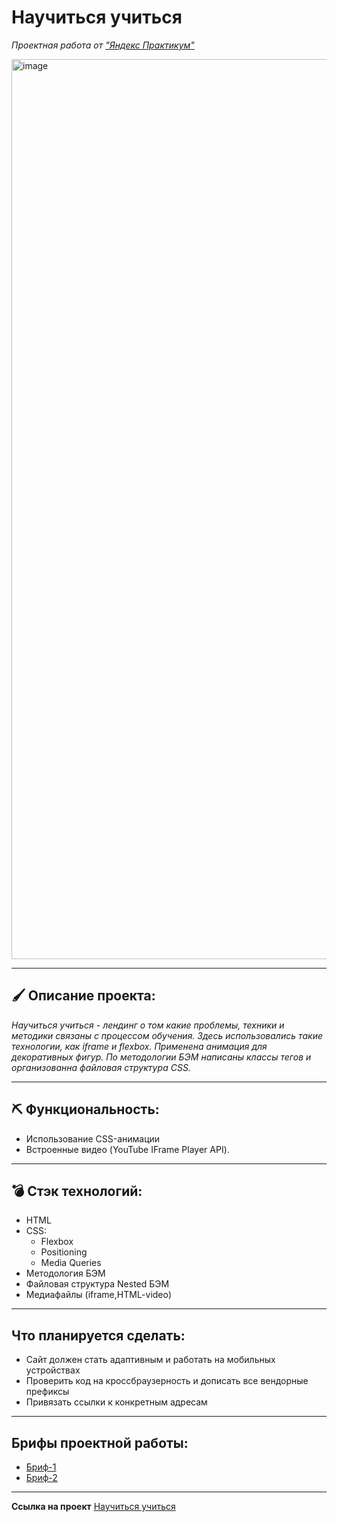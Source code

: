 # Научиться учиться
_Проектная работа от ["Яндекс Практикум"](https://practicum.yandex.ru/web/)_

<img width="1440" alt="image" src="https://user-images.githubusercontent.com/100767361/192950688-32567476-4004-4ea7-b102-1049e09be51e.png">


----
## 🖌 Описание проекта:
_Научиться учиться - лендинг о том какие проблемы, техники и методики связаны с процессом обучения. Здесь использовались такие технологии, как iframe и flexbox. Применена анимация для декоративных фигур. По методологии БЭМ написаны классы тегов и организованна файловая структура CSS._

----

## ⛏ Функциональность:
* Использование CSS-анимации
* Встроенные видео (YouTube IFrame Player API).


----

## 💣 Стэк технологий:
* HTML
* CSS:
  + Flexbox
  + Positioning
  + Media Queries
* Методология БЭМ
* Файловая структура Nested БЭМ
* Медиафайлы (iframe,HTML-video)

----
## Что планируется сделать:
* Сайт должен стать адаптивным и работать на мобильных устройствах
* Проверить код на кроссбраузерность и дописать все вендорные префиксы
* Привязать ссылки к конкретным адресам
----

## Брифы проектной работы:
* [Бриф-1](https://code.s3.yandex.net/web-developer/project-1/sprint-1-brief.pdf)
* [Бриф-2](https://code.s3.yandex.net/web-developer/project-1/sprint-2-brief.pdf)

----
**Ссылка на проект**
[Научиться учиться](https://code.s3.yandex.net/web-developer/final-projects/project-1/index.html)


